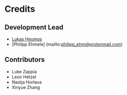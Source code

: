 # Credits

## Development Lead

- [Lukas Heumos](mailto:lukas.heumos@posteo.net)
- [Philipp Ehmele] (mailto:philipp_ehm@protonmail.com)

## Contributors

- Luke Zappia
- Leon Hetzel
- Nastja Horlava
- Xinyue Zhang
